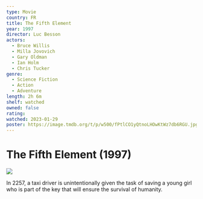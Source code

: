 ```yaml
---
type: Movie
country: FR
title: The Fifth Element
year: 1997
director: Luc Besson
actors:
  - Bruce Willis
  - Milla Jovovich
  - Gary Oldman
  - Ian Holm
  - Chris Tucker
genre:
  - Science Fiction
  - Action
  - Adventure
length: 2h 6m
shelf: watched
owned: false
rating:
watched: 2023-01-29
poster: https://image.tmdb.org/t/p/w500/fPtlCO1yQtnoLHOwKtWz7db6RGU.jpg
---
```


# The Fifth Element (1997)

![](https://image.tmdb.org/t/p/w500/fPtlCO1yQtnoLHOwKtWz7db6RGU.jpg)

In 2257, a taxi driver is unintentionally given the task of saving a young girl who is part of the key that will ensure the survival of humanity.